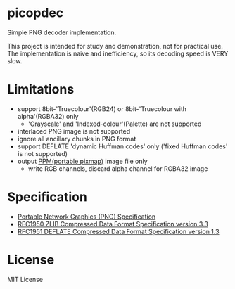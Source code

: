 # picopdec
Simple PNG decoder implementation.

This project is intended for study and demonstration, not for practical use. The implementation is naive and inefficiency, so its decoding speed is VERY slow.


# Limitations
- support 8bit-'Truecolour'(RGB24) or 8bit-'Truecolour with alpha'(RGBA32) only
    - 'Grayscale' and 'Indexed-colour'(Palette) are not supported
- interlaced PNG image is not supported
- ignore all ancillary chunks in PNG format
- support DEFLATE 'dynamic Huffman codes' only ('fixed Huffman codes' is not supported)
- output [PPM(portable pixmap)][ppm] image file only
    - write RGB channels, discard alpha channel for RGBA32 image

[ppm]: https://en.wikipedia.org/wiki/Netpbm_format


# Specification
- [Portable Network Graphics (PNG) Specification](http://www.w3.org/TR/PNG)
- [RFC1950 ZLIB Compressed Data Format Specification version 3.3](https://www.rfc-editor.org/rfc/rfc1950.html)
- [RFC1951 DEFLATE Compressed Data Format Specification version 1.3](https://www.rfc-editor.org/rfc/rfc1951.html)


# License
MIT License
